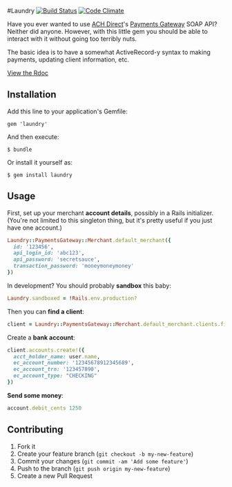 #Laundry [![Build Status](https://secure.travis-ci.org/supapuerco/laundry.png)](http://travis-ci.org/supapuerco/laundry) [![Code Climate](https://codeclimate.com/badge.png)](https://codeclimate.com/github/supapuerco/laundry)

Have you ever wanted to use [ACH Direct](http://www.achdirect.com)'s [Payments Gateway](http://paymentsgateway.com) SOAP API? Neither did anyone. However, with this little gem you should be able to interact with it without going too terribly nuts.

The basic idea is to have a somewhat ActiveRecord-y syntax to making payments, updating client information, etc.

[View the Rdoc](http://rdoc.info/github/supapuerco/laundry/master/frames)

## Installation

Add this line to your application's Gemfile:

    gem 'laundry'

And then execute:

    $ bundle

Or install it yourself as:

    $ gem install laundry

## Usage

First, set up your merchant **account details**, possibly in a Rails initializer. (You're not limited to this singleton thing, but it's pretty useful if you just have one account.)

```ruby
Laundry::PaymentsGateway::Merchant.default_merchant({
  id: '123456', 
  api_login_id: 'abc123', 
  api_password: 'secretsauce', 
  transaction_password: 'moneymoneymoney'
})
```

In development? You should probably **sandbox** this baby:

```ruby
Laundry.sandboxed = !Rails.env.production?
```

Then you can **find a client**:

```ruby
client = Laundry::PaymentsGateway::Merchant.default_merchant.clients.find(10)
```

Create a **bank account**:

```ruby
client.accounts.create!({
  acct_holder_name: user.name,
  ec_account_number: '12345678912345689', 
  ec_account_trn: '123457890',
  ec_account_type: "CHECKING"
})
```

**Send some money**:
```ruby
account.debit_cents 1250
```

## Contributing

1. Fork it
2. Create your feature branch (`git checkout -b my-new-feature`)
3. Commit your changes (`git commit -am 'Add some feature'`)
4. Push to the branch (`git push origin my-new-feature`)
5. Create a new Pull Request
